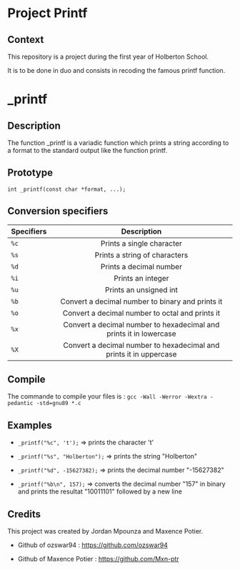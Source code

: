 # Project Printf

## Context

This repository is a project during the first year of Holberton School.

It is to be done in duo and consists in recoding the famous printf function.

# _printf

## Description

The function _printf is a variadic function which prints a string according to a format to the standard output like the function printf.

## Prototype

`int _printf(const char *format, ...);`

## Conversion specifiers

| Specifiers  | Description |
| ------------- |:-------------:|
| `%c`          | Prints a single character     |
| `%s`          | Prints a string of characters |
| `%d`          | Prints a decimal number       |
| `%i`          | Prints an integer              |
| `%u`          | Prints an unsigned int         |
| `%b`          | Convert a decimal number to binary and prints it|
| `%o`          | Convert a decimal number to octal and prints it |
| `%x`| Convert a decimal number to hexadecimal and prints it in lowercase|
| `%X` |Convert a decimal number to hexadecimal and prints it in uppercase|

## Compile

The commande to compile your files is :
`gcc -Wall -Werror -Wextra -pedantic -std=gnu89 *.c`

## Examples

- `_printf("%c", 't');` => prints the character 't'

- `_printf("%s", "Holberton");` => prints the string "Holberton"

- `_printf("%d", -15627382);` => prints the decimal number "-15627382"

- `_printf("%b\n", 157);` => converts the decimal number "157" in binary and prints the resultat "10011101" followed by a new line

## Credits

This project was created by Jordan Mpounza and Maxence Potier.

- Github of ozswar94 : https://github.com/ozswar94

- Github of Maxence Potier : https://github.com/Mxn-ptr
